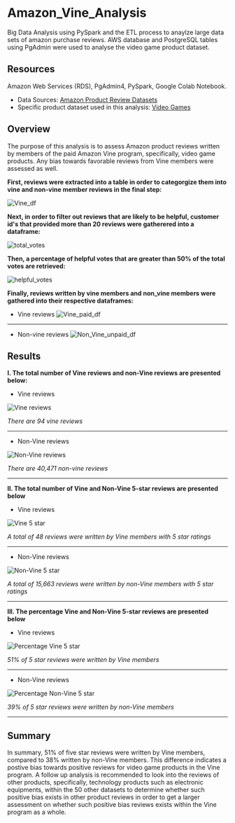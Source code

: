 # Amazon_Vine_Analysis
Big Data Analysis using PySpark and the ETL process to anaylze large data sets of amazon purchase reviews. AWS database and PostgreSQL tables using PgAdmin were used to analyse the video game product dataset. 

## Resources 
Amazon Web Services (RDS), PgAdmin4, PySpark, Google Colab Notebook.
* Data Sources: [Amazon Product Review Datasets](https://s3.amazonaws.com/amazon-reviews-pds/tsv/index.txt)
* Specific product dataset used in this analysis: [Video Games](https://s3.amazonaws.com/amazon-reviews-pds/tsv/amazon_reviews_us_Video_Games_v1_00.tsv.gz)

## Overview
The purpose of this analysis is to assess Amazon product reviews written by members of the paid Amazon Vine program, specifically, video game products. Any bias towards favorable reviews from Vine members were assessed as well.

**First, reviews were extracted into a table in order to categorgize them into vine and non-vine member reviews in the final step:**

![Vine_df](https://github.com/jwhberrios/Amazon_Vine_Analysis/blob/main/Images/Vine_df.png)

**Next, in order to filter out reviews that are likely to be helpful, customer id's that provided more than 20 reviews were gatherered into a dataframe:**

![total_votes](https://github.com/jwhberrios/Amazon_Vine_Analysis/blob/main/Images/total_votes_helpful_df.png)

**Then, a percentage of helpful votes that are greater than 50% of the total votes are retrieved:**

![helpful_votes](https://github.com/jwhberrios/Amazon_Vine_Analysis/blob/main/Images/helpful_votes.png)

**Finally, reviews written by vine members and non_vine members were gathered into their respective dataframes:**

* Vine reviews
![Vine_paid_df](https://github.com/jwhberrios/Amazon_Vine_Analysis/blob/main/Images/Vine_paid_df.png)

-----------

* Non-vine reviews
![Non_Vine_unpaid_df](https://github.com/jwhberrios/Amazon_Vine_Analysis/blob/main/Images/Non_vine_reviews_df.png)

## Results


**I. The total number of Vine reviews and non-Vine reviews are presented below:**
* Vine reviews

![Vine reviews](https://github.com/jwhberrios/Amazon_Vine_Analysis/blob/main/Images/Vine_reviews.png)

*There are 94 vine reviews*

--------------

* Non-Vine reviews

![Non-Vine reviews](https://github.com/jwhberrios/Amazon_Vine_Analysis/blob/main/Images/Non_vine_reviews.png)

*There are 40,471 non-vine reviews*

--------------
**II. The total number of Vine and Non-Vine 5-star reviews are presented below**
* Vine reviews

![Vine 5 star](https://github.com/jwhberrios/Amazon_Vine_Analysis/blob/main/Images/5_star_reviews_vine.png)

*A total of 48 reviews were written by Vine members with 5 star ratings*

--------------

* Non-Vine reviews

![Non-Vine 5 star](https://github.com/jwhberrios/Amazon_Vine_Analysis/blob/main/Images/5_star_reviews_non_vine.png)

*A total of 15,663 reviews were written by non-Vine members with 5 star ratings*

--------------
**III. The percentage Vine and Non-Vine 5-star reviews are presented below**
* Vine reviews

![Percentage Vine 5 star](https://github.com/jwhberrios/Amazon_Vine_Analysis/blob/5ded5354019f11afc0c31532c7255eb6ea33f440/Images/Perc_Vine_5star_reviews.png)

*51% of 5 star reviews were written by Vine members*

---------------

* Non-Vine reviews

![Percentage Non-Vine 5 star](https://github.com/jwhberrios/Amazon_Vine_Analysis/blob/main/Images/Perc_Non_Vine_5star_reviews.png)

*39% of 5 star reviews were written by non-Vine members*

-----------------

## Summary
In summary, 51% of five star reviews were written by Vine members, compared to 38% written by non-Vine members. This difference indicates a postive bias towards positive reviews for video game products in the Vine program. A follow up analysis is recommended to look into the reviews of other products, specifically, technology products such as electronic equipments, within the 50 other datasets to determine whether such positive bias exists in other product reviews in order to get a larger assessment on whether such positive bias reviews exists within the Vine program as a whole.
